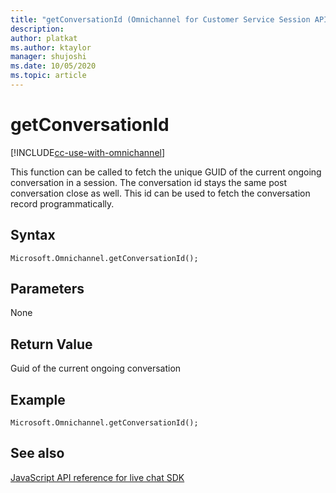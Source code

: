 ```yaml
---
title: "getConversationId (Omnichannel for Customer Service Session API reference) | MicrosoftDocs"
description: 
author: platkat
ms.author: ktaylor
manager: shujoshi
ms.date: 10/05/2020
ms.topic: article
---
```

# getConversationId

[!INCLUDE[cc-use-with-omnichannel](../../../../includes/cc-use-with-omnichannel.md)]

This function can be called to fetch the unique GUID of the current ongoing conversation in a session. The conversation id stays the same post conversation close as well. This id can be used to fetch the conversation record programmatically.

## Syntax

`Microsoft.Omnichannel.getConversationId();`

## Parameters

None

## Return Value

Guid of the current ongoing conversation

## Example

`Microsoft.Omnichannel.getConversationId();`

## See also

[JavaScript API reference for live chat SDK](../../omnichannel-reference.md)
